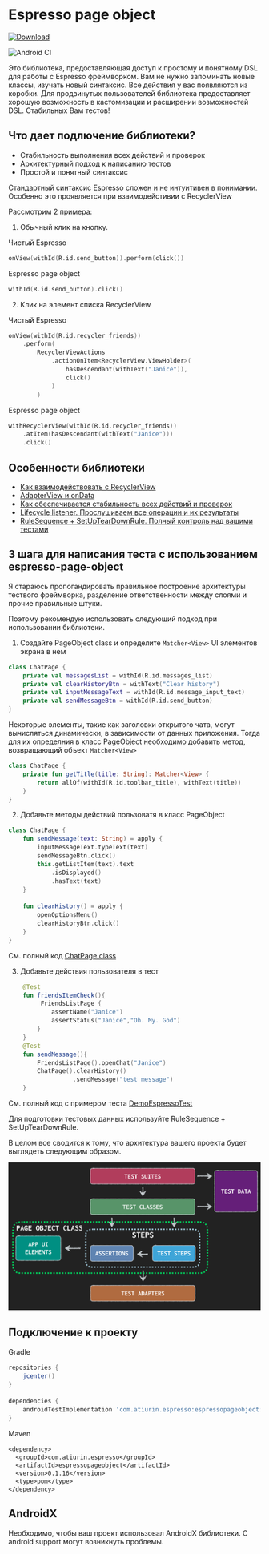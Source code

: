 # Espresso page object

[![Download](https://api.bintray.com/packages/alex-tiurin/espresso-page-object/espressopageobject/images/download.svg)](https://bintray.com/alex-tiurin/espresso-page-object/espressopageobject/_latestVersion)

![Android CI](https://github.com/alex-tiurin/espresso-page-object/workflows/AndroidCI/badge.svg)

Это библиотека, предоставляющая доступ к простому и понятному  DSL для работы с Espresso фреймворком.
Вам не нужно запоминать новые классы, изучать новый синтаксис. Все действия у вас появляются из коробки.
Для продвинутых пользователей библиотека предоставляет хорошую возможность в кастомизации и расширении возможностей DSL.
Стабильных Вам тестов!

## Что дает подлючение библиотеки?

- Стабильность выполнения всех действий и проверок
- Архитектурный подход к написанию тестов
- Простой и понятный синтаксис

Стандартный синтаксис Espresso сложен и не интуитивен в понимании. Особенно это проявляется при взаимодейстивии с RecyclerView

Рассмотрим 2 примера:

1. Обычный клик на кнопку.

Чистый Espresso

```kotlin
onView(withId(R.id.send_button)).perform(click())
```
 Espresso page object
```kotlin
withId(R.id.send_button).click()
```

2. Клик на элемент списка RecyclerView

Чистый Espresso

```kotlin
onView(withId(R.id.recycler_friends))
    .perform(
        RecyclerViewActions
            .actionOnItem<RecyclerView.ViewHolder>(
                hasDescendant(withText("Janice")),
                click()
            )
        )
```
 Espresso page object
```kotlin
withRecyclerView(withId(R.id.recycler_friends))
    .atItem(hasDescendant(withText("Janice")))
    .click()
```

## Особенности библиотеки

-  [Как взаимодействовать с RecyclerView](https://github.com/alex-tiurin/espresso-page-object/blob/master/wiki/ru/recyclerview.md)
-  [AdapterView и onData](https://github.com/alex-tiurin/espresso-page-object/blob/master/wiki/ru/adapterview.md)
-  [Как обеспечивается стабильность всех действий и проверок](https://github.com/alex-tiurin/espresso-page-object/blob/master/wiki/ru/operations_stability.md)
-  [Lifecycle listener. Прослушиваем все операции и их результаты](https://github.com/alex-tiurin/espresso-page-object/blob/master/wiki/ru/lifecycle_listener.md)
-  [RuleSequence + SetUpTearDownRule. Полный контроль над вашими тестами](https://github.com/alex-tiurin/espresso-page-object/blob/master/wiki/ru/rulesequence_setupterdownrule.md)

## 3 шага для написания теста с использованием espresso-page-object

Я стараюсь пропогандировать правильное построение архитектуры тествого фреймворка, разделение ответственности между слоями и прочие правильные штуки.

Поэтому рекомендую использовать следующий подход при использовании библиотеки.

1. Создайте PageObject class и определите `Matcher<View>` UI элементов экрана в нем

```kotlin
class ChatPage {
    private val messagesList = withId(R.id.messages_list)
    private val clearHistoryBtn = withText("Clear history")
    private val inputMessageText = withId(R.id.message_input_text)
    private val sendMessageBtn = withId(R.id.send_button)
}
```
Некоторые элементы, такие как заголовки открытого чата, могут вычисляться динамически, в зависимости от данных приложения.
Тогда для их определния в класс PageObject необходимо добавить метод, возвращающий объект `Matcher<View>`
```kotlin
class ChatPage {
    private fun getTitle(title: String): Matcher<View> {
        return allOf(withId(R.id.toolbar_title), withText(title))
    }
}
```

2. Добавьте методы действий пользоватя в класс PageObject

```kotlin
class ChatPage {
    fun sendMessage(text: String) = apply {
        inputMessageText.typeText(text)
        sendMessageBtn.click()
        this.getListItem(text).text
            .isDisplayed()
            .hasText(text)
    }

    fun clearHistory() = apply {
        openOptionsMenu()
        clearHistoryBtn.click()
    }
}
```
См. полный код [ChatPage.class](https://github.com/alex-tiurin/espresso-page-object/blob/master/app/src/androidTest/java/com/atiurin/espressopageobjectexample/pages/ChatPage.kt)

3. Добавьте действия пользователя в тест

```kotlin
    @Test
    fun friendsItemCheck(){
         FriendsListPage {
            assertName("Janice")
            assertStatus("Janice","Oh. My. God")
        }
    }
    @Test
    fun sendMessage(){
        FriendsListPage().openChat("Janice")
        ChatPage().clearHistory()
                  .sendMessage("test message")
    }
```

См. полный код с примером теста [DemoEspressoTest](https://github.com/alex-tiurin/espresso-page-object/blob/master/app/src/androidTest/java/com/atiurin/espressopageobjectexample/tests/DemoEspressoTest.kt)

Для подготовки тестовых данных используйте RuleSequence + SetUpTearDownRule.

В целом все сводится к тому, что архитектура вашего проекта будет выглядеть следующим образом.

![Architecture](https://github.com/alex-tiurin/espresso-page-object/blob/master/wiki/img/architecture.png)

## Подключение к проекту
Gradle
```groovy
repositories {
    jcenter()
}

dependencies {
    androidTestImplementation 'com.atiurin.espresso:espressopageobject:0.1.16'
}
```
Maven
```
<dependency>
  <groupId>com.atiurin.espresso</groupId>
  <artifactId>espressopageobject</artifactId>
  <version>0.1.16</version>
  <type>pom</type>
</dependency>
```

## AndroidX

Необходимо, чтобы ваш проект использовал AndroidX библиотеки. С android support могут возникнуть проблемы.



